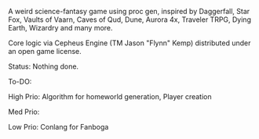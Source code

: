 A weird science-fantasy game using proc gen, inspired by Daggerfall, Star Fox, Vaults of Vaarn, Caves of Qud, Dune, Aurora 4x, Traveler TRPG, Dying Earth, Wizardry and many more. 

Core logic via Cepheus Engine (TM Jason "Flynn" Kemp) distributed under an open game license.

Status: Nothing done.

To-DO:

High Prio: Algorithm for homeworld generation, Player creation

Med Prio: 

Low Prio: Conlang for Fanboga

